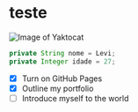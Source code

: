 # teste

![Image of Yaktocat](https://octodex.github.com/images/yaktocat.png)

``` Java
private String nome = Levi;
private Integer idade = 27;
```

- [x] Turn on GitHub Pages
- [x] Outline my portfolio
- [ ] Introduce myself to the world
